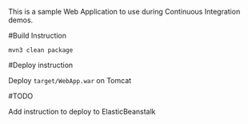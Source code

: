 This is a sample Web Application to use during Continuous Integration demos.

#Build Instruction



```
mvn3 clean package
```




#Deploy instruction



Deploy ```target/WebApp.war``` on Tomcat
 
#TODO
 
Add instruction to deploy to ElasticBeanstalk
